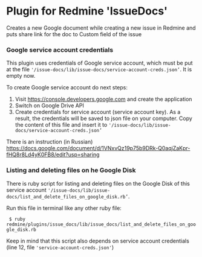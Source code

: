 # Plugin for Redmine 'IssueDocs'

Creates a new Google document while creating a new issue in Redmine and puts share link for the doc to Custom field of the issue 

### Google service account credentials

This plugin uses credentials of Google service account, which must be put at the file `'/issue-docs/lib/issue-docs/service-account-creds.json’`. It is empty now.

To create Google service account do next steps:
1. Visit https://console.developers.google.com and create the application
2. Switch on Google Drive API
3. Create credentials for service account (service account key). As a result, the credentials will be saved to json file on your computer. Copy the content of this file and insert it to `'/issue-docs/lib/issue-docs/service-account-creds.json’`

There is an instruction (in Russian) https://docs.google.com/document/d/1VNxvQz19p75b9DRk-Q0aqjZaKpr-fHQ8r8Ld4yK0FB8/edit?usp=sharing 

### Listing and deleting files on he Google Disk

There is ruby script for listing and deleting files on the Google Disk of this service account `'/issue-docs/lib/issue-docs/list_and_delete_files_on_google_disk.rb’`. 

Run this file in terminal like any other ruby file:

``` $ ruby redmine/plugins/issue_docs/lib/issue_docs/list_and_delete_files_on_google_disk.rb```

Keep in mind that this script also depends on service account credentials (line 12, file `'service-account-creds.json'`)
